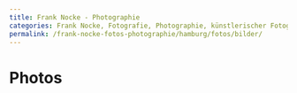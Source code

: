 ```yaml
---
title: Frank Nocke - Photographie
categories: Frank Nocke, Fotografie, Photographie, künstlerischer Fotograf, privater Photograph
permalink: /frank-nocke-fotos-photographie/hamburg/fotos/bilder/
---
```


# Photos

